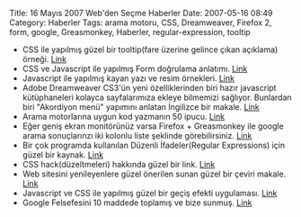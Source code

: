 Title: 16 Mayıs 2007 Web&#039;den Seçme Haberler
Date: 2007-05-16 08:49
Category: Haberler
Tags: arama motoru, CSS, Dreamweaver, Firefox 2, form, google, Greasmonkey, Haberler, regular-expression, tooltip

-   CSS ile yapılmış güzel bir tooltip(fare üzerine gelince çıkan
    açıklama) örneği. [Link][]
-   CSS ve Javascript ile yapılmış Form doğrulama anlatımı. [Link][1]
-   Javascript ile yapılmış kayan yazı ve resim örnekleri. [Link][2]
-   Adobe Dreamweaver CS3'ün yeni özelliklerinden biri hazır javascript
    kütüphaneleri kolayca sayfalarımıza ekleye bilmemizi sağlıyor.
    Bunlardan biri "Akordiyon menü" yapımını anlatan İngilizce bir
    makale. [Link][3]
-   Arama motorlarına uygun kod yazmanın 50 ipucu. [Link][4]
-   Eğer geniş ekran monitörünüz varsa Firefox + Greasmonkey ile google
    arama sonuçlarınzı iki kolonlu liste şeklinde görebilirsiniz.
    [Link][5]
-   Bir çok programda kullanılan Düzenli İfadeler(Regular Expressions)
    için güzel bir kaynak. [Link][6]
-   CSS hack(düzeltmeleri) hakkında güzel bir link. [Link][7]
-   Web sitesini yenileyenlere güzel önerilen sunan güzel bir çeviri
    makale. [Link][8]
-   Javascript ve CSS ile yapılmış güzel bir geçiş efekti uygulaması.
    [Link][9]
-   Google Felsefesini 10 maddede toplamış ve bize sunmuş. [Link][10]

</p>

  [Link]: http://www.cssplay.co.uk/menu/tooltips.html "Link"
  [1]: http://www.askthecssguy.com/2007/05/validation_hints_for_your_form_1.html
    "Link"
  [2]: http://zend.lojcomm.com.br/icarousel/ "Link"
  [3]: http://www.communitymx.com/content/article.cfm?cid=6E40C "Link"
  [4]: http://www.sonicko.com/blog/2007/04/12/top-50-seo-tips-tricks-and-suggestions/
    "Link"
  [5]: http://userscripts.org/scripts/show/8477 "Link"
  [6]: http://regexlib.com/Default.aspx "Link"
  [7]: http://www.solidstategroup.com/page/1592 "Link"
  [8]: http://www.bildirgec.org/yazi/sitenizi-yenilerken-dikkat-edilecekler
    "Link"
  [9]: http://www.missingmethod.com/projects/slider.html "Link"
  [10]: http://www.google.com/corporate/today.html "Link"
